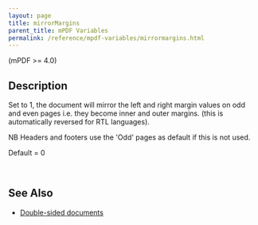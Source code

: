 ```yaml
---
layout: page
title: mirrorMargins
parent_title: mPDF Variables
permalink: /reference/mpdf-variables/mirrormargins.html
---
```


<div id="bpmbook" class="bpmbook" style="direction:ltr;">
<div class="topic_user_field">
<div id="U0">
<p>(mPDF &gt;= 4.0)</p>
<h2>Description</h2>
<p>Set to 1, the document will mirror the left and right margin values on odd and even pages i.e. they become inner and outer margins. (this is automatically reversed for RTL languages).

NB Headers and footers use the 'Odd' pages as default if this is not used.

Default = 0</p>
<p>&nbsp;</p>
<h2>See Also</h2>
<ul>
<li class="manual_boxlist"><a href="http://uk3.php.net/manual/en/function.explode.php"> </a><a href="/paging/double-sided-documents.html">Double-sided documents</a> </li>
</ul>
<p>&nbsp;</p>
</div>
</div>

